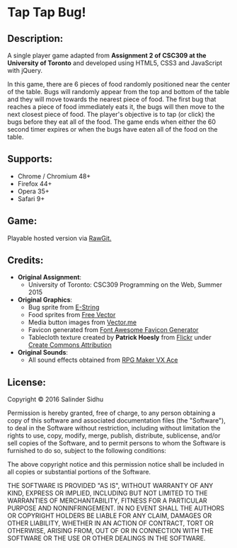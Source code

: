 # Tap Tap Bug!

## Description:
A single player game adapted from **Assignment 2 of CSC309 at the University of Toronto** and developed using HTML5, CSS3 and JavaScript with jQuery.

In this game, there are 6 pieces of food randomly positioned near the center of the table. Bugs will randomly appear from the top and bottom of the table and they will move towards the nearest piece of food. The first bug that reaches a piece of food immediately eats it, the bugs will then move to the next closest piece of food. The player's objective is to tap (or click) the bugs before they eat all of the food. The game ends when either the 60 second timer expires or when the bugs have eaten all of the food on the table.

## Supports:
- Chrome / Chromium 48+
- Firefox 44+
- Opera 35+
- Safari 9+

## Game:
Playable hosted version via [RawGit.](https://rawgit.com/SalinderSidhu/TapTapBug/master/Game/index.html)

## Credits:
- **Original Assignment**:
    - University of Toronto: CSC309 Programming on the Web, Summer 2015
- **Original Graphics**:
    - Bug sprite from [E-String](http://e-string.com/articles/create-simple-game-using-sprite-kit/)
    - Food sprites from [Free Vector](http://all-free-download.com/free-vector/download/vivid_food_icon_design_vector_535039.html)
    - Media button images from [Vector.me](http://vector.me/browse/695406/icon_set_player)
    - Favicon generated from [Font Awesome Favicon Generator](http://paulferrett.com/fontawesome-favicon/)
    - Tablecloth texture created by **Patrick Hoesly** from [Flickr](http://www.everystockphoto.com/photo.php?imageId=5778707) under [Create Commons Attribution](http://creativecommons.org/licenses/by/4.0/)
- **Original Sounds**:
    - All sound effects obtained from [RPG Maker VX Ace](http://www.rpgmakerweb.com/products/programs/rpg-maker-vx-ace)

## License:
Copyright &copy; 2016 Salinder Sidhu

Permission is hereby granted, free of charge, to any person obtaining a copy of this software and associated documentation files (the "Software"), to deal in the Software without restriction, including without limitation the rights to use, copy, modify, merge, publish, distribute, sublicense, and/or sell copies of the Software, and to permit persons to whom the Software is furnished to do so, subject to the following conditions:

The above copyright notice and this permission notice shall be included in all copies or substantial portions of the Software.

THE SOFTWARE IS PROVIDED "AS IS", WITHOUT WARRANTY OF ANY KIND, EXPRESS OR IMPLIED, INCLUDING BUT NOT LIMITED TO THE WARRANTIES OF MERCHANTABILITY, FITNESS FOR A PARTICULAR PURPOSE AND NONINFRINGEMENT. IN NO EVENT SHALL THE AUTHORS OR COPYRIGHT HOLDERS BE LIABLE FOR ANY CLAIM, DAMAGES OR OTHER LIABILITY, WHETHER IN AN ACTION OF CONTRACT, TORT OR OTHERWISE, ARISING FROM, OUT OF OR IN CONNECTION WITH THE SOFTWARE OR THE USE OR OTHER DEALINGS IN THE SOFTWARE.
